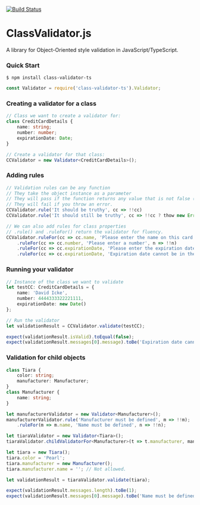 [![Build Status](https://travis-ci.org/bave8672/ClassValidator.js.svg?branch=master)](https://travis-ci.org/bave8672/ClassValidator.js)

# ClassValidator.js

A library for Object-Oriented style validation in JavaScript/TypeScript.

### Quick Start

```
$ npm install class-validator-ts
```

```typescript
const Validator = require('class-validator-ts').Validator;
```

### Creating a validator for a class

```typescript
// Class we want to create a validator for:
class CreditCardDetails {
    name: string;
    number: number;
    expirationDate: Date;
}

// Create a validator for that class:
CCValidator = new Validator<CreditCardDetails>();
```

### Adding rules

```typescript
// Validation rules can be any function
// They take the object instance as a parameter
// They will pass if the function returns any value that is not false (null is fine).
// They will fail if you throw an error.
CCValidator.rule('It should be truthy', cc => !!cc)
CCValidator.rule('It should still be truthy', cc => !!cc ? thow new Error('Rule functions can fail by throwing errors.') : null;

// We can also add rules for class properties
// .rule() and .ruleFor() return the validator for fluency.
CCValidator.ruleFor(cc => cc.name, 'Please enter the name on this card', name => !!name)
    .ruleFor(cc => cc.number, 'Please enter a number', n => !!n)
    .ruleFor(cc => cc.expirationDate, 'Please enter the expiration date for this card', d => !!d)
    .ruleFor(cc => cc.expirationDate, 'Expiration date cannot be in the past', d => d > new Date());
```

### Running your validator

```typescript
// Instance of the class we want to validate
let testCC: CreditCardDetails = {
    name: 'David Icke',
    number: 4444333322221111,
    expirationDate: new Date()
};

// Run the validator
let validationResult = CCValidator.validate(testCC);

expect(validationResult.isValid).toEqual(false);
expect(validationResult.messages[0].message).toBe('Expiration date cannot be in the past');
```

### Validation for child objects

```typescript
class Tiara {
    color: string;
    manufacturer: Manufacturer;
}
class Manufacturer {
    name: string;
}

let manufacturerValidator = new Validator<Manufacturer>();
manufacturerValidator.rule('Manufacturer must be defined', m => !!m);
    .ruleFor(m => m.name, 'Name must be defined', n => !!n);

let tiaraValidator = new Validator<Tiara>();
tiaraValidator.childValidatorFor<Manufacturer>(t => t.manufacturer, manufacturerValidator);

let tiara = new Tiara();
tiara.color = 'Pearl';
tiara.manufacturer = new Manufacturer();
tiara.manufacturer.name = ''; // Not allowed.

let validationResult = tiaraValidator.validate(tiara);

expect(validationResult.messages.length).toBe(1);
expect(validationResult.messages[0].message).toBe('Name must be defined');
```